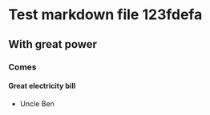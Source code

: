 # Test markdown file 123fdefa

## With great power

### Comes

#### Great electricity bill

- Uncle Ben